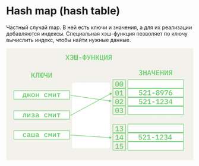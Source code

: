 # Hash map (hash table)

Частный случай map. В ней есть ключи и значения, а для их реализации добавляются индексы. Специальная хэш-функция позволяет по ключу вычислить индекс, чтобы найти нужные данные.

![img.png](img.png)
